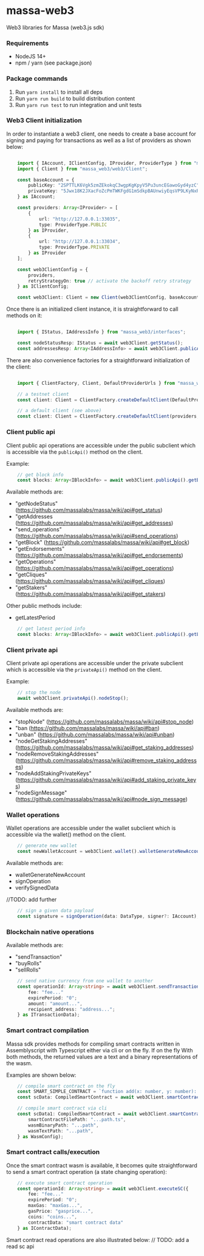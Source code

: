 # massa-web3
Web3 libraries for Massa (web3.js sdk)

### Requirements

* NodeJS 14+
* npm / yarn (see package.json)

### Package commands

1. Run `yarn install` to install all deps
2. Run `yarn run build` to build distribution content
3. Run `yarn run test` to run integration and unit tests

### Web3 Client initialization

In order to instantiate a web3 client, one needs to create a base account for signing and paying for transactions as well as a list of providers as shown below:

```ts

    import { IAccount, IClientConfig, IProvider, ProviderType } from "massa_web3/interfaces";
    import { Client } from "massa_web3/web3/Client";

    const baseAccount = {
        publicKey: "2SPTTLK6Vgk5zmZEkokqC3wgpKgKpyV5Pu3uncEGawoGyd4yzC",
        privateKey: "5Jwx18K2JXacFoZcPmTWKFgdG1mSdkpBAUnwiyEqsVP9LKyNxR"
    } as IAccount;

    const providers: Array<IProvider> = [
        {
            url: "http://127.0.0.1:33035",
            type: ProviderType.PUBLIC
        } as IProvider,
        {
            url: "http://127.0.0.1:33034",
            type: ProviderType.PRIVATE
        } as IProvider
    ];

    const web3ClientConfig = {
        providers,
        retryStrategyOn: true // activate the backoff retry strategy
    } as IClientConfig;

    const web3Client: Client = new Client(web3ClientConfig, baseAccount);
```
Once there is an initialized client instance, it is straightforward to call methods on it:

```ts

    import { IStatus, IAddressInfo } from "massa_web3/interfaces";

    const nodeStatusResp: IStatus = await web3Client.getStatus();
    const addressesResp: Array<IAddressInfo> = await web3Client.publicApi().getAddresses(["some_address"]);
```

There are also convenience factories for a straightforward initialization of the client:

```ts

    import { ClientFactory, Client, DefaultProviderUrls } from "massa_web3/web3/Client";

    // a testnet client
    const client: Client = ClientFactory.createDefaultClient(DefaultProviderUrls.TESTNET, baseAccount);

    // a default client (see above)
    const client: Client = ClientFactory.createDefaultClient(providers, baseAccount);
```

### Client public api

Client public api operations are accessible under the public subclient which is accessible via the `publicApi()` method on the client.

Example:

```ts
    // get block info
    const blocks: Array<IBlockInfo> = await web3Client.publicApi().getBlocks(["q2XVw4HrRfwtX8FGXak2VwtTNkBvYtLVW67s8pTCVPdEEeG6J"]);
```

Available methods are:

- "getNodeStatus" (https://github.com/massalabs/massa/wiki/api#get_status)
- "getAddresses (https://github.com/massalabs/massa/wiki/api#get_addresses)
- "send_operations" (https://github.com/massalabs/massa/wiki/api#send_operations)
- "getBlock" (https://github.com/massalabs/massa/wiki/api#get_block)
- "getEndorsements" (https://github.com/massalabs/massa/wiki/api#get_endorsements)
- "getOperations" (https://github.com/massalabs/massa/wiki/api#get_operations)
- "getCliques" (https://github.com/massalabs/massa/wiki/api#get_cliques)
- "getStakers" (https://github.com/massalabs/massa/wiki/api#get_stakers)

Other public methods include:

- getLatestPeriod

```ts
    // get latest period info
    const blocks: Array<IBlockInfo> = await web3Client.publicApi().getLatestPeriodInfo();
```


### Client private api

Client private api operations are accessible under the private subclient which is accessible via the `privateApi()` method on the client.

Example:

```ts
    // stop the node
    await web3Client.privateApi().nodeStop();
```

Available methods are:

- "stopNode" (https://github.com/massalabs/massa/wiki/api#stop_node)
- "ban (https://github.com/massalabs/massa/wiki/api#ban)
- "unban" (https://github.com/massalabs/massa/wiki/api#unban)
- "nodeGetStakingAddresses" (https://github.com/massalabs/massa/wiki/api#get_staking_addresses)
- "nodeRemoveStakingAddresses" (https://github.com/massalabs/massa/wiki/api#remove_staking_addresses)
- "nodeAddStakingPrivateKeys" (https://github.com/massalabs/massa/wiki/api#add_staking_private_keys)
- "nodeSignMessage" (https://github.com/massalabs/massa/wiki/api#node_sign_message)

### Wallet operations

Wallet operations are accessible under the wallet subclient which is accessible via the wallet() method on the client.

```ts
    // generate new wallet
    const newWalletAccount = web3Client.wallet().walletGenerateNewAccount();
```

Available methods are:

- walletGenerateNewAccount
- signOperation
- verifySignedData

//TODO: add further

```ts
    // sign a given data payload
    const signature = signOperation(data: DataType, signer?: IAccount);
```

### Blockchain native operations

Available methods are:

- "sendTransaction"
- "buyRolls"
- "sellRolls"

```ts
    // send native currency from one wallet to another
    const operationId: Array<string> = await web3Client.sendTransaction({
        fee: "fee..."
        expirePeriod: "0";
        amount: "amount...",
        recipient_address: "address...";
    } as ITransactionData);
```

### Smart contract compilation

Massa sdk provides methods for compiling smart contracts written in Assemblyscript with Typescript either via cli or on the fly. If on the fly With both methods, the returned values are a text and a binary representations of the wasm.

Examples are shown below:

```ts
    // compile smart contract on the fly
    const SMART_SIMPLE_CONTRACT = `function add(x: number, y: number): number { return x+y };`;
    const scData: CompiledSmartContract = await web3Client.smartContracts().compileSmartContractFromString(SMART_SIMPLE_CONTRACT);

    // compile smart contract via cli
    const scData1: CompiledSmartContract = await web3Client.smartContracts().compileSmartContractFromFile({
        smartContractFilePath: "...path.ts",
        wasmBinaryPath: "...path",
        wasmTextPath: "...path",
    } as WasmConfig);
```

### Smart contract calls/execution

Once the smart contract wasm is available, it becomes quite straightforward to send a smart contract operation (a state changing operation):

```ts
    // execute smart contract operation
    const operationId: Array<string> = await web3Client.executeSC({
        fee: "fee..."
        expirePeriod: "0";
        maxGas: "maxGas...",
        gasPrice: "gasprice...",
        coins: "coins...",
        contractData: "smart contract data"
    } as IContractData);

```

Smart contract read operations are also illustrated below:
// TODO: add a read sc api
